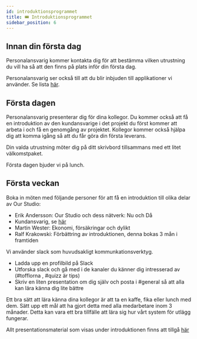 ```yaml
---
id: introduktionsprogrammet
title: 🎟️ Introduktionsprogrammet
sidebar_position: 6
---
```


## Innan din första dag

Personalansvarig kommer kontakta dig för att bestämma vilken utrustning du vill ha så att den finns på plats inför din första dag. 

Personalansvarig ser också till att du blir inbjuden till applikationer vi använder. Se lista [här](https://drive.google.com/drive/u/0/folders/1wb_OINZ7mmTVmwRLdEfQkqh8RAucxjRZ).

## Första dagen

Personalansvarig presenterar dig för dina kollegor. Du kommer också att få en introduktion av den kundansvarige i det projekt du först kommer att arbeta i och få en genomgång av projektet. Kollegor kommer också hjälpa dig att komma igång så att du får göra din första leverans.

Din valda utrustning möter dig på ditt skrivbord tillsammans med ett litet välkomstpaket. 

Första dagen bjuder vi på lunch. 

## Första veckan

Boka in möten med följande personer för att få en introduktion till olika delar av Our Studio:
* Erik Andersson: Our Studio och dess nätverk: Nu och Då
* Kundansvarig, se [här](https://drive.google.com/drive/u/0/folders/1wb_OINZ7mmTVmwRLdEfQkqh8RAucxjRZ)
* Martin Wester: Ekonomi, försäkringar och dylikt
* Ralf Krakowski: Förbättring av introduktionen, denna bokas 3 mån i framtiden

Vi använder slack som huvudsakligt kommunkationsverktyg.
* Ladda upp en profilbild på Slack
* Utforska slack och gå med i de kanaler du känner dig intresserad av (#tofflorna , #quizz är tips)
* Skriv en liten presentation om dig själv och posta i #general så att alla kan lära känna dig lite bättre

Ett bra sätt att lära känna dina kollegor är att ta en kaffe, fika eller lunch med dem. Sätt upp ett mål att ha gjort detta med alla medarbetare inom 3 månader. Detta kan vara ett bra tillfälle att lära sig hur vårt system för utlägg fungerar.


Allt presentationsmaterial som visas under introduktionen finns att tillgå [här](https://drive.google.com/drive/u/0/folders/1wb_OINZ7mmTVmwRLdEfQkqh8RAucxjRZ)
